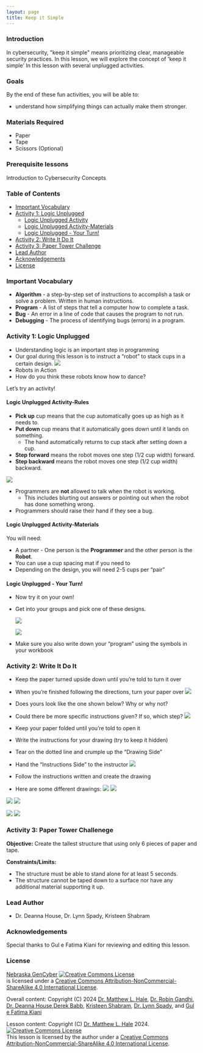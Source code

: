```yaml
---
layout: page
title: Keep it Simple
---
```


### Introduction
In cybersecurity, "keep it simple" means prioritizing clear, manageable security practices. In this lesson, we will explore the concept of 'keep it simple' In this lesson with several unplugged activities.

### Goals

By the end of these fun activities, you will be able to:
* understand how simplifying things can actually make them stronger.


### Materials Required
- Paper
- Tape
- Scissors (Optional)

### Prerequisite lessons
Introduction to Cybersecurity Concepts

### Table of Contents
- [Important Vocabulary](#important-vocabulary)
- [Activity 1: Logic Unplugged](#activity-1-logic-unplugged)
  - [Logic Unplugged Activity](#logic-unplugged-activity-rules)
  - [Logic Unplugged Activity-Materials](#logic-unplugged-activity-materials)
  - [Logic Unplugged - Your Turn!](#logic-unplugged-your-turn!)
- [Activity 2: Write It Do It](#activity-2-write-it-do-it)
- [Activity 3: Paper Tower Challenge](#activity-3-paper-tower-challenge)
- [Lead Author](#lead-author)
- [Acknowledgements](#acknowledgements)
- [License](#license)



### Important Vocabulary
- **Algorithm** - a step-by-step set of instructions to accomplish a task or solve a problem. Written in human instructions.
- **Program** - A list of steps that tell a computer how to complete a task.
- **Bug** - An error in a line of code that causes the program to not run.
- **Debugging** - The process of identifying bugs (errors) in a program.



### Activity 1: Logic Unplugged 
- Understanding logic is an important step in programming
- Our goal during this lesson is to instruct a “robot” to stack cups in a certain design.
  ![](1.png)
- Robots in Action 
- How do you think these robots know how to dance?

Let’s try an activity! 
#### Logic Unplugged Activity-Rules
- **Pick up** cup means that the cup automatically goes up as high as it needs to.
- **Put down** cup means that it automatically goes down until it lands on something.
  - The hand automatically returns to cup stack after setting down a cup.
- **Step forward** means the robot moves one step (1/2 cup width) forward.
- **Step backward** means the robot moves one step (1/2 cup width) backward.

![](2.png)

- Programmers are **not** allowed to talk when the robot is working. 
    - This includes blurting out answers or pointing out when the robot has done something wrong.
- Programmers should raise their hand if they see a bug.

#### Logic Unplugged Activity-Materials
You will need:
- A partner - One person is the **Programmer** and the other person is the **Robot**.
- You can use a cup spacing mat if you need to
- Depending on the design, you will need 2-5 cups per “pair”

#### Logic Unplugged - Your Turn!
- Now try it on your own! 
- Get into your groups and pick one of these designs.
  
  ![](3.png)

   ![](4.png)
- Make sure you also write down your “program” using the symbols in your workbook

### Activity 2: Write It Do It 
- Keep the paper turned upside down until you’re told to turn it over
- When you’re finished following the directions, turn your paper over
  ![](5.png)

- Does yours look like the one shown below?  Why or why not?
- Could there be more specific instructions given?  If so, which step?
![](6.png)

- Keep your paper folded until you’re told to open it
- Write the instructions for your drawing (try to keep it hidden)
- Tear on the dotted line and crumple up the “Drawing Side”
- Hand the “Instructions Side” to the instructor
![](7.png)

- Follow the instructions written and create the drawing
- Here are some different drawings:
![](8.png) ![](9.png)

![](10.png) ![](12.png)

![](13.png) ![](14.png)


### Activity 3: Paper Tower Challenege
**Objective:** Create the tallest structure that using only 6 pieces of paper and tape.

**Constraints/Limits:**
- The structure must be able to stand alone for at least 5 seconds.
- The structure cannot be taped down to a surface nor have any additional material supporting it up.


### Lead Author

- Dr. Deanna House, Dr. Lynn Spady, Kristeen Shabram

### Acknowledgements

Special thanks to Gul e Fatima Kiani for reviewing and editing this lesson.

### License
[Nebraska GenCyber](https://www.nebraskagencyber.com) <a rel="license" href="http://creativecommons.org/licenses/by-nc-sa/4.0/"><img alt="Creative Commons License" style="border-width:0" src="https://i.creativecommons.org/l/by-nc-sa/4.0/88x31.png" /></a><br /> is licensed under a <a rel="license" href="http://creativecommons.org/licenses/by-nc-sa/4.0/">Creative Commons Attribution-NonCommercial-ShareAlike 4.0 International License</a>.

Overall content: Copyright (C) 2024  [Dr. Matthew L. Hale](http://faculty.ist.unomaha.edu/mhale/), [Dr. Robin Gandhi](http://faculty.ist.unomaha.edu/rgandhi/), [Dr. Deanna House](#),[Derek Babb](https://derekbabb.com/), [Kristeen Shabram](#), [Dr. Lynn Spady](#), and [Gul e Fatima Kiani](#)

Lesson content: Copyright (C) [Dr. Matthew L. Hale](http://faculty.ist.unomaha.edu/mhale/) 2024.  
<a rel="license" href="http://creativecommons.org/licenses/by-nc-sa/4.0/"><img alt="Creative Commons License" style="border-width:0" src="https://i.creativecommons.org/l/by-nc-sa/4.0/88x31.png" /></a><br /><span xmlns:dct="http://purl.org/dc/terms/" property="dct:title">This lesson</span> is licensed by the author under a <a rel="license" href="http://creativecommons.org/licenses/by-nc-sa/4.0/">Creative Commons Attribution-NonCommercial-ShareAlike 4.0 International License</a>.
